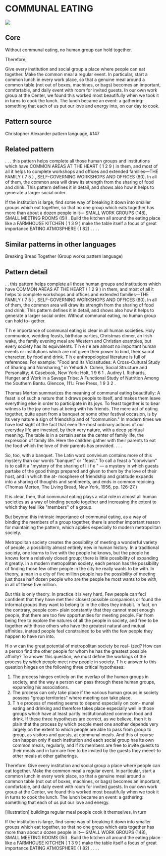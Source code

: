 # COMMUNAL EATING

<img src="https://raw.githubusercontent.com/lilianricaud/patterns/master/communal-eating-pattern-image.jpg">

## Core

Without communal eating, no human group can hold together.

Therefore, 

Give every institution and social group a place where people can eat together. Make the common meal a regular event. In particular, start a common lunch in every work place, so that a genuine meal around a common table (not out of boxes, machines, or bags) becomes an important, comfortable, and daily event with room for invited guests. In our own work group at the Center, we found this worked most beautifully when we took it in turns to cook the lunch. The lunch became an event: a gathering: something that each of us put our love and energy into, on our day to cook.

## Pattern source
Christopher Alexander pattern language, #147
  
## Related pattern	
 
 . . . this pattern helps complete all those human groups and institutions	which	have	COMMON	AREAS	AT	THE	HEART	( 1 2 9 )	in them, and most of all it helps to complete workshops and offices and	extended	families—THE	FAMILY	( 7 5 ) ,	SELF-GOVERNING WORKSHOPS AND OFFICES (80). In all of them, the common area will draw its strength from the sharing of food and drink. This pattern defines it in detail, and shows also how it helps to generate a larger social order.	
 
 If the institution is large, find some way of breaking it down into smaller groups which eat together, so that no one group which eats together has more than about a dozen people in it— SMALL	WORK	GROUPS	(148),	SMALL	MEETING	ROOMS	(I5I) . Build the kitchen all around the eating place like a FARMHOUSE KITCHEN	( 1 3 9 )	make	the	table	itself	a	focus	of	great	importance
EATING ATMOSPHERE ( I 82) . . . .
 
## Similar patterns in other languages

Breaking Bread Together (Group works pattern language)

## Pattern detail

 . . this pattern helps complete all those human groups and institutions	which	have	COMMON	AREAS	AT	THE	HEART	( 1 2 9 )	in them, and most of all it helps to complete workshops and offices and	extended	families—THE	FAMILY	( 7 5 ) ,	SELF-GOVERNING WORKSHOPS AND OFFICES (80). In all of them, the common area will draw its strength from the sharing of food and drink. This pattern defines it in detail, and shows also how it helps to generate a larger social order.
Without communal eating, no human group can hold to- gether.

T h e	importance	of	communal	eating	is	clear	in	all	human societies. Holy communion, wedding feasts, birthday parties, Christmas dinner, an Irish wake, the family evening meal are Western and Christian examples, but every society has its equivalents.	T h e r e	are	almost	no	important	human	events	or institutions which are not given their power to bind, their sacral character,	by	food	and	drink.	T h e	anthropological	literature	is full of references. For example: "Food and Its Vicissitudes: A Cross-Cultural Study of Sharing and Nonsharing," in Yehudi A. Cohen, Social Structure and Personality; A Casebook, New York:	Holt,	1 9 6 1 .	Audrey	I.	Richards,	Hunger	and	Work	in	a Savage Tribe: A Functional Study of Nutrition Among the Southern	Bantu.	Glencoe,	111.:	Free	Press,	1 9 3 2 .

Thomas Merton summarizes the meaning of communal eating beautifully:
A feast is of such a nature that it draws people to itself, and makes them leave everything else in order to participate in its joys. To feast together is to bear witness to the joy one has at being with his friends. The mere act of eating together, quite apart from a banquet or some other festival occasion, is by its very nature a sign of friendship and of "communion."
In modern times we have lost sight of the fact that even the most ordinary actions of our everyday life are invested, by their very nature, with a deep spiritual meaning. The table is in a certain sense the center of family life, the expression of family life. Here the children gather with their parents to eat the food which the love of their parents has provided. . . .

So, too, with a banquet. The Latin word convivium contains more of this mystery than our words "banquet" or "feast." To call a feast a "convivium" is to call it a "mystery of the sharing of l i f e " — a	mystery	in	which	guests	partake	of	the	good	things	prepared and given to them by the love of their host, and in which the at- mosphere of friendship and gratitude expands into a sharing of thoughts and sentiments, and ends in common rejoicing. (Thomas Merton, The Living Bread, New York, 1956, pp. 126-27.)

It is clear, then, that communal eating plays a vital role in almost all human societies as a way of binding people together and increasing the extent to which they feel like "members" of a group.

But beyond this intrinsic importance of communal eating, as a way of binding the members of a group together, there is another important reason for maintaining the pattern, which applies especially to modern metropolitan society.

Metropolitan society creates the possibility of meeting a wonderful variety of people, a possibility almost entirely new in human history. In a traditional society, one learns to live with the people he knows, but the people he knows form a relatively closed group; there is little possibility of expanding it greatly. In a modern metropolitan society, each person has the possibility of finding those few other people in the city he really wants to be with. In theory, a man in a city of five million people has the possibility of meeting just those half dozen people who are the people he most wants to be with, in all of these five million.

But this is only theory. In practice it is very hard. Few people can feci confident that they have met their closest possible companions or found the informal groups they want to belong to in the cities they inhabit. In fact, on the contrary, people com- plain constantly that they cannot meet enough people, that there are too few opportunities for meeting people. Far from being
free to explore the natures of all the people in society, and free to be together with those others who have the greatest natural and mutual affinities, instead people feel constrained to be with the few people they happen to have run into.

H o w	can	the	great	potential	of	metropolitan	society	be	real- ized? How can a person find the other people for whom he has the greatest possible affinity?
To answer this question, we must define the workings of the process	by	which	people	meet	new	people	in	society.	T h e	answer to this question hinges on the following three critical hypotheses:
1. The process hinges entirely on the overlap of the human groups in society, and the way a person can pass through these human groups, expanding his associations.
2. The process can only take place if the various human groups in society possess "group territories" where meeting can take place.
3.	T h e	process	of	meeting	seems	to	depend	especially	on	com- munal eating and drinking and therefore takes place especially well in those groups which have at least partly institutionalized common food and drink.
If these three hypotheses are correct, as we believe, then it is plain that the process by which people meet one another depends very largely on the extent to which people are able to pass from group to group, as visitors and guests, at communal meals. And this of course can happen only if each institution and each social group has its own common meals, regularly, and if its members are free to invite guests to their meals and in turn are free to be invited by the guests they meeet-to other meals at other gatherings.

Therefore:
Give every institution and social group a place where people can eat together. Make the common meal a regular event. In particular, start a common lunch in every work place, so that a genuine meal around a common table (not out of boxes, machines, or bags) becomes an important, comfortable, and daily event with room for invited guests. In our own work group at the Center, we found this worked most beautifully when we took it in turns to cook the lunch. The lunch became an event: a gathering: something that each of us put our love and energy.

[illustration]
buildings
regular meal people cook it themselves, in turn

If the institution is large, find some way of breaking it down into smaller groups which eat together, so that no one group which eats together has more than about a dozen people in it— SMALL	WORK	GROUPS	(148),	SMALL	MEETING	ROOMS	(I5I) . Build the kitchen all around the eating place like a FARMHOUSE KITCHEN	( 1 3 9 )	make	the	table	itself	a	focus	of	great	importance
EATING ATMOSPHERE ( I 82) . . . .
